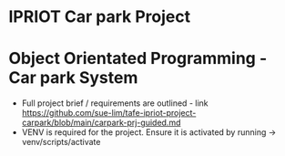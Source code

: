 # IPRIOT Car park Project 
# Object Orientated Programming - Car park System 
- Full project brief / requirements are outlined - link https://github.com/sue-lim/tafe-ipriot-project-carpark/blob/main/carpark-prj-guided.md
- VENV is required for the project. Ensure it is activated by running -> venv/scripts/activate
